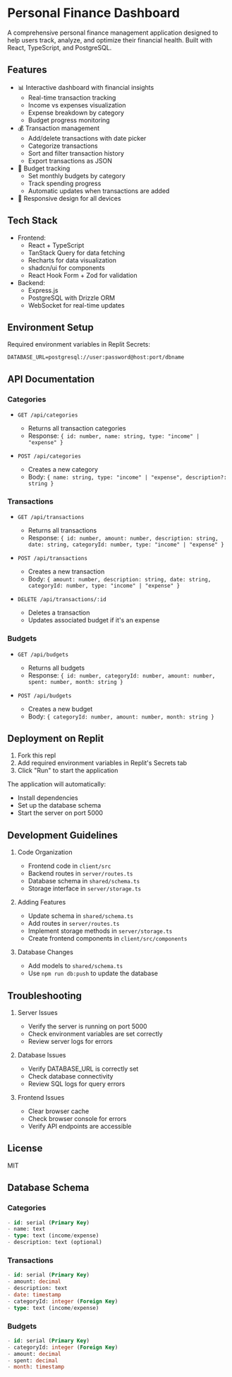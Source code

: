 # Personal Finance Dashboard

A comprehensive personal finance management application designed to help users track, analyze, and optimize their financial health. Built with React, TypeScript, and PostgreSQL.

## Features

- 📊 Interactive dashboard with financial insights
  - Real-time transaction tracking
  - Income vs expenses visualization
  - Expense breakdown by category
  - Budget progress monitoring
- 💰 Transaction management
  - Add/delete transactions with date picker
  - Categorize transactions
  - Sort and filter transaction history
  - Export transactions as JSON
- 📅 Budget tracking
  - Set monthly budgets by category
  - Track spending progress
  - Automatic updates when transactions are added
- 📱 Responsive design for all devices

## Tech Stack

- Frontend:
  - React + TypeScript
  - TanStack Query for data fetching
  - Recharts for data visualization
  - shadcn/ui for components
  - React Hook Form + Zod for validation
- Backend:
  - Express.js
  - PostgreSQL with Drizzle ORM
  - WebSocket for real-time updates

## Environment Setup

Required environment variables in Replit Secrets:
```env
DATABASE_URL=postgresql://user:password@host:port/dbname
```

## API Documentation

### Categories

- `GET /api/categories`
  - Returns all transaction categories
  - Response: `{ id: number, name: string, type: "income" | "expense" }`

- `POST /api/categories`
  - Creates a new category
  - Body: `{ name: string, type: "income" | "expense", description?: string }`

### Transactions

- `GET /api/transactions`
  - Returns all transactions
  - Response: `{ id: number, amount: number, description: string, date: string, categoryId: number, type: "income" | "expense" }`

- `POST /api/transactions`
  - Creates a new transaction
  - Body: `{ amount: number, description: string, date: string, categoryId: number, type: "income" | "expense" }`

- `DELETE /api/transactions/:id`
  - Deletes a transaction
  - Updates associated budget if it's an expense

### Budgets

- `GET /api/budgets`
  - Returns all budgets
  - Response: `{ id: number, categoryId: number, amount: number, spent: number, month: string }`

- `POST /api/budgets`
  - Creates a new budget
  - Body: `{ categoryId: number, amount: number, month: string }`

## Deployment on Replit

1. Fork this repl
2. Add required environment variables in Replit's Secrets tab
3. Click "Run" to start the application

The application will automatically:
- Install dependencies
- Set up the database schema
- Start the server on port 5000

## Development Guidelines

1. Code Organization
   - Frontend code in `client/src`
   - Backend routes in `server/routes.ts`
   - Database schema in `shared/schema.ts`
   - Storage interface in `server/storage.ts`

2. Adding Features
   - Update schema in `shared/schema.ts`
   - Add routes in `server/routes.ts`
   - Implement storage methods in `server/storage.ts`
   - Create frontend components in `client/src/components`

3. Database Changes
   - Add models to `shared/schema.ts`
   - Use `npm run db:push` to update the database

## Troubleshooting

1. Server Issues
   - Verify the server is running on port 5000
   - Check environment variables are set correctly
   - Review server logs for errors

2. Database Issues
   - Verify DATABASE_URL is correctly set
   - Check database connectivity
   - Review SQL logs for query errors

3. Frontend Issues
   - Clear browser cache
   - Check browser console for errors
   - Verify API endpoints are accessible

## License

MIT

## Database Schema
### Categories
```sql
- id: serial (Primary Key)
- name: text
- type: text (income/expense)
- description: text (optional)
```

### Transactions
```sql
- id: serial (Primary Key)
- amount: decimal
- description: text
- date: timestamp
- categoryId: integer (Foreign Key)
- type: text (income/expense)
```

### Budgets
```sql
- id: serial (Primary Key)
- categoryId: integer (Foreign Key)
- amount: decimal
- spent: decimal
- month: timestamp